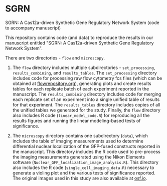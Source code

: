 # SGRN
SGRN: A Cas12a-driven Synthetic Gene Regulatory Network System (code to accompany manuscript)

This repository contains code (and data) to reproduce the results in our manuscript entitled "SGRN: A Cas12a-driven Synthetic Gene Regulatory Network System".

There are two directories - `flow` and `microscopy`.

1. The `flow` directory includes multiple subdirectories - `set_processing`, `results_combining`, and `results_tables`. The `set_processing` directory includes code for processing raw flow cytometry fcs files (which can be obtained at [flowrepository.org](http://flowrepository.org)), generating plots and create results tables for each replicate batch of each experiment reported in the manuscript. The `results_combining` directory includes code for merging each replicate set of an experiment into a single unified table of results for that experiment. The `results_tables` directory includes copies of all the unified tables we generated for the study. Finally, the `flow` directory also includes R code (`linear_model_code.R`) for reproducing all the results figures and running the linear modeling-based tests of significance.

2. The `microscopy` directory contains one subdirectory (`data`), which includes the table of imaging measurements used to determine differential nuclear localization of the GFP-fused constructs reported in the manuscript. This directory includes the R code used to pre-process the imaging measurements generated using the Nikon Elements software (`Nuclear_GFP_localization_image_analysis.R`). This directory also includes the R code (`single_cell_imaging_data.R`) necessary to generate a violing plot and the various tests of significance reported. The original images used in this study are also available at [osf.io](https://osf.io/).
